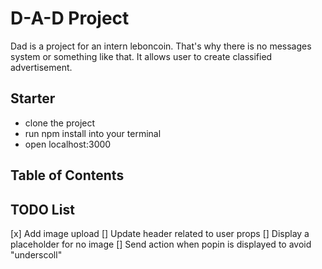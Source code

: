 # D-A-D Project 

Dad is a project for an intern leboncoin. That's why there is no messages system or something like that.
It allows user to create classified advertisement.

## Starter
- clone the project
- run npm install into your terminal
- open localhost:3000


## Table of Contents


## TODO List
[x] Add image upload
[] Update header related to user props
[] Display a placeholder for no image
[] Send action when popin is displayed to avoid "underscoll"